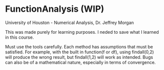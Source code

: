 # FunctionAnalysis (WIP)
University of Houston - Numerical Analysis, Dr. Jeffrey Morgan


This was made purely for learning purposes. I neded to save what I learned in this course.

Must use the tools carefully. Each method has assumptions that must be satisfied. 
For example, with the built in function(f or df), using findall(0,2) will produce the wrong result, but findall(1,2) will work as intended.
Bugs can also be of a mathematical nature, especially in terms of convergence.
